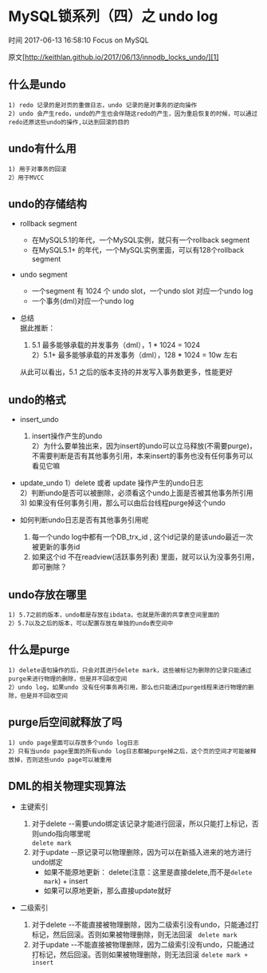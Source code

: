 # MySQL锁系列（四）之 undo log

 时间 2017-06-13 16:58:10  Focus on MySQL

原文[http://keithlan.github.io/2017/06/13/innodb_locks_undo/][1]


## 什么是undo

    1) redo 记录的是对页的重做日志，undo 记录的是对事务的逆向操作  
    2) undo 会产生redo，undo的产生也会伴随这redo的产生，因为重启恢复的时候，可以通过redo还原这些undo的操作,以达到回滚的目的
    

## undo有什么用

    1) 用于对事务的回滚  
    2）用于MVCC
    

## undo的存储结构

* rollback segment
    * 在MySQL5.1的年代，一个MySQL实例，就只有一个rollback segment
    * 在MySQL5.1+ 的年代，一个MySQL实例里面，可以有128个rollback segment
    
* undo segment
    * 一个segment 有 1024 个 undo slot，一个undo slot 对应一个undo log  
    * 一个事务(dml)对应一个undo log
    
* 总结  
    据此推断：  
    1) 5.1 最多能够承载的并发事务（dml），1 * 1024 = 1024   
    2）5.1+ 最多能够承载的并发事务（dml），128 * 1024 = 10w 左右    
    
    从此可以看出，5.1 之后的版本支持的并发写入事务数更多，性能更好
    
## undo的格式

* insert_undo
    1) insert操作产生的undo  
    2）为什么要单独出来，因为insert的undo可以立马释放(不需要purge)，不需要判断是否有其他事务引用，本来insert的事务也没有任何事务可以看见它嘛
    
* update_undo
    1）delete 或者 update 操作产生的undo日志  
    2）判断undo是否可以被删除，必须看这个undo上面是否被其他事务所引用  
    3) 如果没有任何事务引用，那么可以由后台线程purge掉这个undo  

* 如何判断undo日志是否有其他事务引用呢
    1. 每一个undo log中都有一个DB_trx_id , 这个id记录的是该undo最近一次被更新的事务id  
    2. 如果这个id 不在readview(活跃事务列表) 里面，就可以认为没事务引用，即可删除？
    

## undo存放在哪里

    1) 5.7之前的版本，undo都是存放在ibdata，也就是所谓的共享表空间里面的  
    2）5.7以及之后的版本，可以配置存放在单独的undo表空间中
    

## 什么是purge

    1) delete语句操作的后，只会对其进行delete mark，这些被标记为删除的记录只能通过purge来进行物理的删除，但是并不回收空间 
    2）undo log，如果undo 没有任何事务再引用，那么也只能通过purge线程来进行物理的删除，但是并不回收空间
    

## purge后空间就释放了吗

    1) undo page里面可以存放多个undo log日志  
    2）只有当undo page里面的所有undo log日志都被purge掉之后，这个页的空间才可能被释放掉，否则这些undo page可以被重用
    

## DML的相关物理实现算法

* 主键索引
    1. 对于delete   --需要undo绑定该记录才能进行回滚，所以只能打上标记，否则undo指向哪里呢  
        `delete mark`  
    2. 对于update  --原记录可以物理删除，因为可以在新插入进来的地方进行undo绑定   
        * 如果不能原地更新： delete(注意：这里是直接delete,而不是`delete mark`)  + insert 
        * 如果可以原地更新，那么直接update就好
    
* 二级索引
    1. 对于delete  --不能直接被物理删除，因为二级索引没有undo，只能通过打标记，然后回滚。否则如果被物理删除，则无法回滚
       ` delete mark`           
    2. 对于update  --不能直接被物理删除，因为二级索引没有undo，只能通过打标记，然后回滚。否则如果被物理删除，则无法回滚
        `delete mark + insert`

[1]: http://keithlan.github.io/2017/06/13/innodb_locks_undo/
